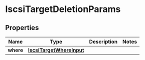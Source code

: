 

# IscsiTargetDeletionParams


## Properties

Name | Type | Description | Notes
------------ | ------------- | ------------- | -------------
**where** | [**IscsiTargetWhereInput**](IscsiTargetWhereInput.md) |  | 



